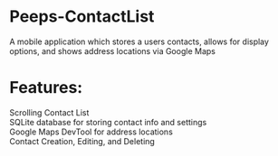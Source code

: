 # Peeps-ContactList
A mobile application which stores a users contacts, allows for display options, and shows address locations via Google Maps

# Features:
Scrolling Contact List <br >
SQLite database for storing contact info and settings <br >
Google Maps DevTool for address locations <br >
Contact Creation, Editing, and Deleting <br >

